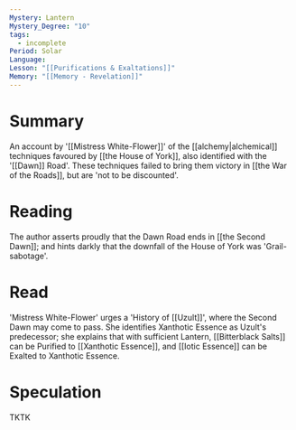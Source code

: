 ```yaml
---
Mystery: Lantern
Mystery_Degree: "10"
tags:
  - incomplete
Period: Solar
Language: 
Lesson: "[[Purifications & Exaltations]]"
Memory: "[[Memory - Revelation]]"
---
```

# Summary
An account by '[[Mistress White-Flower]]' of the [[alchemy|alchemical]] techniques favoured by [[the House of York]], also identified with the '[[Dawn]] Road'. These techniques failed to bring them victory in [[the War of the Roads]], but are 'not to be discounted'.
# Reading
The author asserts proudly that the Dawn Road ends in [[the Second Dawn]]; and hints darkly that the downfall of the House of York was 'Grail-sabotage'.
# Read
'Mistress White-Flower' urges a 'History of [[Uzult]]', where the Second Dawn may come to pass. She identifies Xanthotic Essence as Uzult's predecessor; she explains that with sufficient Lantern, [[Bitterblack Salts]] can be Purified to [[Xanthotic Essence]], and [[Iotic Essence]] can be Exalted to Xanthotic Essence.
# Speculation
TKTK